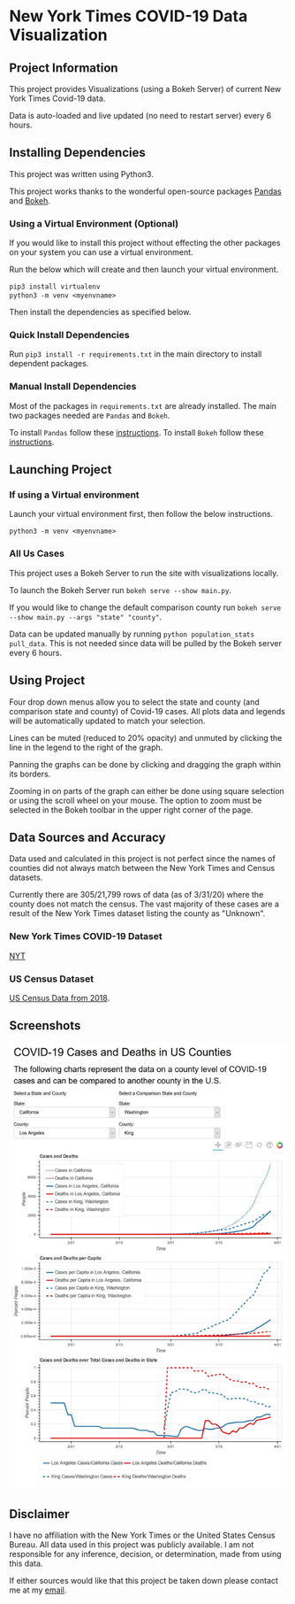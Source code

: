# New York Times COVID-19 Data Visualization

## Project Information
This project provides Visualizations (using a Bokeh Server) of current New York Times Covid-19 data. 

Data is auto-loaded and live updated (no need to restart server) every 6 hours.

## Installing Dependencies
This project was written using Python3.

This project works thanks to the wonderful open-source packages [Pandas](https://pandas.pydata.org/) and [Bokeh](https://bokeh.org/).

### Using a Virtual Environment (Optional)

If you would like to install this project without effecting the other packages on your system you can use a virtual environment.

Run the below which will create and then launch your virtual environment.
```
pip3 install virtualenv
python3 -m venv <myenvname> 
```

Then install the dependencies as specified below.

### Quick Install Dependencies

Run `pip3 install -r requirements.txt` in the main directory to install dependent packages.

### Manual Install Dependencies
Most of the packages in `requirements.txt` are already installed. The main two packages needed are `Pandas` and `Bokeh`.

To install `Pandas` follow these [instructions](https://pandas.pydata.org/docs/getting_started/install.html).
To install `Bokeh` follow these [instructions](https://docs.bokeh.org/en/latest/docs/user_guide/quickstart.html#userguide-quickstart).

## Launching Project

### If using a Virtual environment
Launch your virtual environment first, then follow the below instructions.
```
python3 -m venv <myenvname> 
```

### All Us Cases
This project uses a Bokeh Server to run the site with visualizations locally.

To launch the Bokeh Server run `bokeh serve --show main.py`.

If you would like to change the default comparison county run  `bokeh serve --show main.py --args "state" "county"`.

Data can be updated manually by running `python population_stats pull_data`. This is not needed since data will be 
pulled by the Bokeh server every 6 hours.

## Using Project

Four drop down menus allow you to select the state and county (and comparison state and county) of Covid-19 cases. All 
plots data and legends will be automatically updated to match your selection. 

Lines can be muted (reduced to 20% opacity) and unmuted by clicking the line in the legend to the right of the graph.

Panning the graphs can be done by clicking and dragging the graph within its borders.

Zooming in on parts of the graph can either be done using square selection or using the scroll wheel on your mouse. The 
option to zoom must be selected in the Bokeh toolbar in the upper right corner of the page.

## Data Sources and Accuracy
Data used and calculated in this project is not perfect since the names of counties did not always match between the 
New York Times and Census datasets.

Currently there are 305/21,799 rows of data (as of 3/31/20) where the county does not match the census. The vast 
majority of these cases are a result of the New York Times dataset listing the county as "Unknown".

### New York Times COVID-19 Dataset
[NYT](https://github.com/nytimes/covid-19-data) 

### US Census Dataset
[US Census Data from 2018](https://www.census.gov/data/tables/time-series/demo/popest/2010s-counties-detail.html).

## Screenshots
![screenshot](visualization.jpg)

## Disclaimer
I have no affiliation with the New York Times or the United States Census Bureau. All data used in this project was 
publicly available. I am not responsible for any inference, decision, or determination, made from using this data.

If either sources would like that this project be taken down please contact me at my [email](mailto:otoledan@ucsd.edu).

